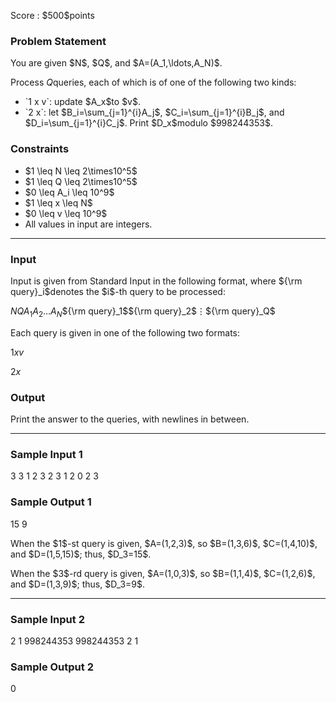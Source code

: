 
<div>

<span>

<span>

<p>
Score : $500$points
</p>

<div>

<section>

### **Problem Statement**

<p>
You are given $N$, $Q$, and $A=(A_1,\ldots,A_N)$.

Process $Q$queries, each of which is of one of the following two kinds:
</p>

<ul>

<li>
`1 x v`: update $A_x$to $v$.
</li>

<li>
`2 x`: let $B_i=\sum_{j=1}^{i}A_j$, $C_i=\sum_{j=1}^{i}B_j$, and $D_i=\sum_{j=1}^{i}C_j$.  Print $D_x$modulo $998244353$.
</li>

</ul>

</section>

</div>

<div>

<section>

### **Constraints**

<ul>

<li>
$1 \leq N \leq 2\times10^5$
</li>

<li>
$1 \leq Q \leq 2\times10^5$
</li>

<li>
$0 \leq A_i \leq 10^9$
</li>

<li>
$1 \leq x \leq N$
</li>

<li>
$0 \leq v \leq 10^9$
</li>

<li>
All values in input are integers.
</li>

</ul>

</section>

</div>

---

<div>

<div>

<section>

### **Input**

<p>
Input is given from Standard Input in the following format, where ${\rm query}_i$denotes the $i$-th query to be processed:
</p>

<div>

$N$$Q$$A_1$$A_2$$\ldots$$A_N$${\rm query}_1$${\rm query}_2$$\vdots$${\rm query}_Q$
</div>

<p>
Each query is given in one of the following two formats:
</p>

<div>

$1$$x$$v$
</div>

<div>

$2$$x$
</div>

</section>

</div>

<div>

<section>

### **Output**

<p>
Print the answer to the queries, with newlines in between.  
</p>

</section>

</div>

</div>

---

<div>

<section>

### **Sample Input 1**

<div>

3 3
1 2 3
2 3
1 2 0
2 3

</div>

</section>

</div>

<div>

<section>

### **Sample Output 1**

<div>

15
9

</div>

<p>
When the $1$-st query is given, $A=(1,2,3)$, so $B=(1,3,6)$, $C=(1,4,10)$, and $D=(1,5,15)$; thus, $D_3=15$.
</p>

<p>
When the $3$-rd query is given, $A=(1,0,3)$, so $B=(1,1,4)$, $C=(1,2,6)$, and $D=(1,3,9)$; thus, $D_3=9$.
</p>

</section>

</div>

---

<div>

<section>

### **Sample Input 2**

<div>

2 1
998244353 998244353
2 1

</div>

</section>

</div>

<div>

<section>

### **Sample Output 2**

<div>

0

</div>

</section>

</div>

</span>

</span>

</div>
